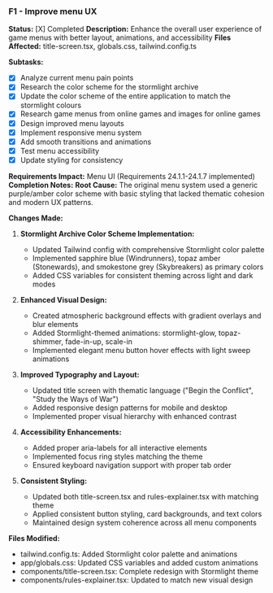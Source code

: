 ### F1 - Improve menu UX
**Status:** [X] Completed
**Description:** Enhance the overall user experience of game menus with better layout, animations, and accessibility
**Files Affected:** title-screen.tsx, globals.css, tailwind.config.ts

**Subtasks:**
- [X] Analyze current menu pain points
- [X] Research the color scheme for the stormlight archive
- [X] Update the color scheme of the entire application to match the stormlight colours
- [X] Research game menus from online games and images for online games
- [X] Design improved menu layouts
- [X] Implement responsive menu system
- [X] Add smooth transitions and animations
- [X] Test menu accessibility
- [X] Update styling for consistency

**Requirements Impact:** Menu UI (Requirements 24.1.1-24.1.7 implemented)
**Completion Notes:** 
**Root Cause:** The original menu system used a generic purple/amber color scheme with basic styling that lacked thematic cohesion and modern UX patterns.

**Changes Made:**
1. **Stormlight Archive Color Scheme Implementation:**
   - Updated Tailwind config with comprehensive Stormlight color palette
   - Implemented sapphire blue (Windrunners), topaz amber (Stonewards), and smokestone grey (Skybreakers) as primary colors
   - Added CSS variables for consistent theming across light and dark modes

2. **Enhanced Visual Design:**
   - Created atmospheric background effects with gradient overlays and blur elements
   - Added Stormlight-themed animations: stormlight-glow, topaz-shimmer, fade-in-up, scale-in
   - Implemented elegant menu button hover effects with light sweep animations

3. **Improved Typography and Layout:**
   - Updated title screen with thematic language ("Begin the Conflict", "Study the Ways of War")
   - Added responsive design patterns for mobile and desktop
   - Implemented proper visual hierarchy with enhanced contrast

4. **Accessibility Enhancements:**
   - Added proper aria-labels for all interactive elements
   - Implemented focus ring styles matching the theme
   - Ensured keyboard navigation support with proper tab order

5. **Consistent Styling:**
   - Updated both title-screen.tsx and rules-explainer.tsx with matching theme
   - Applied consistent button styling, card backgrounds, and text colors
   - Maintained design system coherence across all menu components

**Files Modified:**
- tailwind.config.ts: Added Stormlight color palette and animations
- app/globals.css: Updated CSS variables and added custom animations
- components/title-screen.tsx: Complete redesign with Stormlight theme
- components/rules-explainer.tsx: Updated to match new visual design
